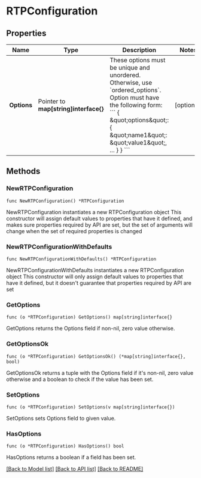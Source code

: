 # RTPConfiguration

## Properties

Name | Type | Description | Notes
------------ | ------------- | ------------- | -------------
**Options** | Pointer to **map[string]interface{}** | These options must be unique and unordered. Otherwise, use &#x60;ordered_options&#x60;. Option must have the following form:  &#x60;&#x60;&#x60; {   \&quot;options\&quot;: {     \&quot;name1\&quot;: \&quot;value1\&quot;,     ...   } } &#x60;&#x60;&#x60;   | [optional]

## Methods

### NewRTPConfiguration

`func NewRTPConfiguration() *RTPConfiguration`

NewRTPConfiguration instantiates a new RTPConfiguration object
This constructor will assign default values to properties that have it defined,
and makes sure properties required by API are set, but the set of arguments
will change when the set of required properties is changed

### NewRTPConfigurationWithDefaults

`func NewRTPConfigurationWithDefaults() *RTPConfiguration`

NewRTPConfigurationWithDefaults instantiates a new RTPConfiguration object
This constructor will only assign default values to properties that have it defined,
but it doesn't guarantee that properties required by API are set

### GetOptions

`func (o *RTPConfiguration) GetOptions() map[string]interface{}`

GetOptions returns the Options field if non-nil, zero value otherwise.

### GetOptionsOk

`func (o *RTPConfiguration) GetOptionsOk() (*map[string]interface{}, bool)`

GetOptionsOk returns a tuple with the Options field if it's non-nil, zero value otherwise
and a boolean to check if the value has been set.

### SetOptions

`func (o *RTPConfiguration) SetOptions(v map[string]interface{})`

SetOptions sets Options field to given value.

### HasOptions

`func (o *RTPConfiguration) HasOptions() bool`

HasOptions returns a boolean if a field has been set.

[[Back to Model list]](../README.md#documentation-for-models) [[Back to API list]](../README.md#documentation-for-api-endpoints) [[Back to README]](../README.md)
